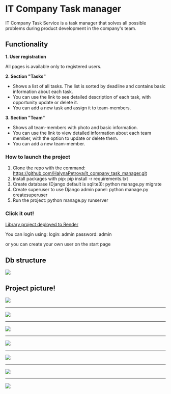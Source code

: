 # IT Company Task manager
IT Company Task Service is a task manager that solves all possible problems during product development in the company's team.

## Functionality

**1. User registration**<br>

All pages is available only to registered users.

**2. Section "Tasks"**
   - Shows a list of all tasks. The list is sorted by deadline and contains basic information about each task.
   - You can use the link to see detailed description of each task, with opportunity update or delete it.
   - You can add a new task and assign it to team-members.

**3. Section "Team"**
   - Shows all team-members with photo and basic information.
   - You can use the link to view detailed information about each team member, with the option to update or delete them.
   - You can add a new team-member.

### How to launch the project

1. Clone the repo with the command: https://github.com/HalynaPetrova/it_company_task_manager.git
2. Install packages with pip: pip install -r requirements.txt
3. Create database (Django default is sqlite3): python manage.py migrate
4. Create superuser to use Django admin panel: python manage.py createsuperuser
5. Run the project: python manage.py runserver

### Click it out!

[Library project deployed to Render](https://it-company-task-manager-nh7j.onrender.com//)

You can login using:
login: admin
password: admin

or you can create your own user on the start page

## Db structure

![](https://github.com/HalynaPetrova/it_company_task_manager/assets/92261713/8d2115d9-4c72-4f75-8029-c56e64c41708)

## Project picture!

![](https://github.com/HalynaPetrova/it_company_task_manager/assets/92261713/0a22f363-7566-4ec7-9d2b-8988d9d1256e)
___

![](https://github.com/HalynaPetrova/it_company_task_manager/assets/92261713/c896220c-f47e-482a-a5b7-748f80cd37bb)
___

![](https://github.com/HalynaPetrova/it_company_task_manager/assets/92261713/0a22f363-7566-4ec7-9d2b-8988d9d1256e)
___

![](https://github.com/HalynaPetrova/it_company_task_manager/assets/92261713/1d1f7a6e-a392-4829-a961-9e8f4e84cb7d)
___

![](https://github.com/HalynaPetrova/it_company_task_manager/assets/92261713/29eb27cd-fdbe-4e0c-a167-3d7b8ff6e5aa)
___

![](https://github.com/HalynaPetrova/it_company_task_manager/assets/92261713/be3b7192-19cc-4a2a-8d1e-7c2be189dd71)
___

![](https://github.com/HalynaPetrova/it_company_task_manager/assets/92261713/ad071677-28eb-4bcf-8c15-0bc3e3e942c4)
